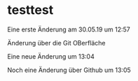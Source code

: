 # testtest

Eine erste Änderung am 30.05.19 um 12:57 

Änderung über die Git OBerfläche 

Eine neue Änderung um 13:04 

Noch eine Änderung über Github um 13:05

